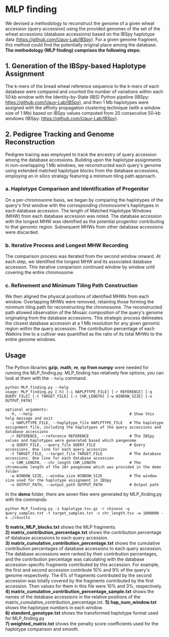 # MLP finding
We devised a methodology to reconstruct the genome of a given wheat accession (query accession) using the provided genomes of the set of the wheat accessions (database accessions) based on the IBSpy haplotype data (https://github.com/Uauy-Lab/IBSpy). For a given genome fragment, this method could find the potentially original place among the database.  
**The methodology (MLP finding) comprises the following steps:**
## 1. Generation of the IBSpy-based Haplotype Assignment
The k-mers of the bread wheat reference sequence to the k-mers of each database were compared and counted the number of variations within each 50 kb window with the Identity-by-State (IBS) Python pipeline (IBSpy: https://github.com/Uauy-Lab/IBSpy), and then 1 Mb haplotypes were assigned with the affinity propagation clustering technique (with a window size of 1 Mb) based on IBSpy values computed from 20 consecutive 50-kb windows (IBSpy: https://github.com/Uauy-Lab/IBSpy). 
## 2. Pedigree Tracking and Genome Reconstruction
Pedigree tracing was employed to track the ancestry of query accession among the database accessions. Building upon the haplotype assignments in non-overlapping 1 Mb windows, we reconstructed each query's genome using extended matched haplotype blocks from the database accessions, employing an in silico strategy featuring a minimum tiling path approach.
### a. Haplotype Comparison and Identification of Progenitor
On a per-chromosome basis, we began by comparing the haplotypes of the query's first window with the corresponding chromosome's haplotypes in each database accession. The length of Matched Haplotype Windows (MHW) from each database accession was noted. The database accession with the longest MHW was identified as the potential progenitor contributing to that genomic region. Subsequent MHWs from other database accessions were discarded.
### b. Iterative Process and Longest MHW Recording
The comparison process was iterated from the second window onward. At each step, we identified the longest MHW and its associated database accession. This iterative comparison continued window by window until covering the entire chromosome.
### c. Refinement and Minimum Tiling Path Construction
We then aligned the physical positions of identified MHWs from each window. Overlapping MHWs were removed, retaining those forming the minimum tiling path for reconstructing the chromosome. The reconstructed path allowed observation of the Mosaic composition of the query's genome originating from the database accessions. This strategic process delineates the closest database accession at a 1 Mb resolution for any given genomic region within the query accession. The contribution percentage of each Watkins line to a cultivar was quantified as the ratio of its total MHWs to the entire genome windows.
## **Usage**
The Python libraries **gzip**, **math**, **re**, **np from numpy** were needed for running the MLP_finding.py.
MLP_finding has relatively few options, you can look at them with the ```--help``` command.  
```
python MLP_finding.py --help
usage: MLP_finding.py [-h] [-i HAPLPTYPE_FILE] [-r REFERENCE] [-q QUERY_FILE] [-t TARGET_FILE] [-c CHR_LENGTH] [-w WINDOW_SIZE] [-o OUTPUT_PATH]```
```
```
optional arguments:
  -h, --help                                           # Show this help message and exit
  -i HAPLPTYPE_FILE, --haplptype_file HAPLPTYPE_FILE   # The haplotype assignment file, including the haplotypes of the query accessions and database accessions
  -r REFERENCE, --reference REFERENCE                  # The IBSpy values and haplotypes were generated based which pangenome
  -q QUERY_FILE, --query_file QUERY_FILE               # Query accessions. One line for each query accession
  -t TARGET_FILE, --target_file TARGET_FILE            # The database accessions. One line for each database accession
  -c CHR_LENGTH, --chr_length CHR_LENGTH               # The chromosome length of the 10+ pangenome which was provided in the demo folder
  -w WINDOW_SIZE, --window_size WINDOW_SIZE            # The window size used for the haplotype assignment in IBSpy
  -o OUTPUT_PATH, --output_path OUTPUT_PATH            # Output path
```
In the **demo** folder, there are seven files were generated by MLP_finding.py with the commands:
```
python MLP_finding.py -i haplotype.tsv.gz -r chinese -q query_samples.txt -t target_samples.txt -c chr_length.tsv -w 1000000 -o ./results
```
**1) matrix_MLP_blocks.txt** shows the MLP fragments.  
**2) matrix_contribution_percentage.txt** shows the contribution percentage of database accessions to each query accession.  
**3) matrix_cumulative_contribution_percentage.txt** shows the cumulative contribution percentages of database accessions to each query accession. The database accessions were ranked by their contribution percentages, and the contribution percentage was calculating with the database accession-specific fragments contributed by this accession. For example, the first and second accession contribute 10% and 9% of the query's genome respectively. The 6% of fragments contributed by the second accession was totally covered by the fragments contributed by the first accession. Then values for them in this file were 10% and 3%, respectively.  
**4) matrix_cumulative_contribution_percentage_sample.txt** shows the names of the database accessions in the relative positions of the matrix_cumulative_contribution_percentage.txt. 
**5) hap_num_window.txt** shows the haplotype numbers in each window.  
**6) standerd_genotype.txt** shows the transformed haplotype format used for MLP_finding.py  
**7) weighted_matrix.txt** shows the penalty score coefficients used for the haplotype comparison and smooth.
